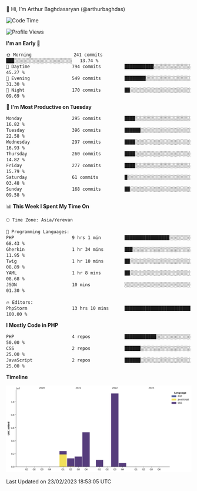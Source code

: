 👋 Hi, I’m Arthur Baghdasaryan (@arthurbaghdas)


<!--START_SECTION:waka-->
![Code Time](http://img.shields.io/badge/Code%20Time-485%20hrs%202%20mins-blue)

![Profile Views](http://img.shields.io/badge/Profile%20Views-8-blue)

**I'm an Early 🐤** 

```text
🌞 Morning                241 commits         ███░░░░░░░░░░░░░░░░░░░░░░   13.74 % 
🌆 Daytime                794 commits         ███████████░░░░░░░░░░░░░░   45.27 % 
🌃 Evening                549 commits         ████████░░░░░░░░░░░░░░░░░   31.30 % 
🌙 Night                  170 commits         ██░░░░░░░░░░░░░░░░░░░░░░░   09.69 % 
```
📅 **I'm Most Productive on Tuesday** 

```text
Monday                   295 commits         ████░░░░░░░░░░░░░░░░░░░░░   16.82 % 
Tuesday                  396 commits         ██████░░░░░░░░░░░░░░░░░░░   22.58 % 
Wednesday                297 commits         ████░░░░░░░░░░░░░░░░░░░░░   16.93 % 
Thursday                 260 commits         ████░░░░░░░░░░░░░░░░░░░░░   14.82 % 
Friday                   277 commits         ████░░░░░░░░░░░░░░░░░░░░░   15.79 % 
Saturday                 61 commits          █░░░░░░░░░░░░░░░░░░░░░░░░   03.48 % 
Sunday                   168 commits         ██░░░░░░░░░░░░░░░░░░░░░░░   09.58 % 
```


📊 **This Week I Spent My Time On** 

```text
🕑︎ Time Zone: Asia/Yerevan

💬 Programming Languages: 
PHP                      9 hrs 1 min         █████████████████░░░░░░░░   68.43 % 
Gherkin                  1 hr 34 mins        ███░░░░░░░░░░░░░░░░░░░░░░   11.95 % 
Twig                     1 hr 10 mins        ██░░░░░░░░░░░░░░░░░░░░░░░   08.89 % 
YAML                     1 hr 8 mins         ██░░░░░░░░░░░░░░░░░░░░░░░   08.68 % 
JSON                     10 mins             ░░░░░░░░░░░░░░░░░░░░░░░░░   01.30 % 

🔥 Editors: 
PhpStorm                 13 hrs 10 mins      █████████████████████████   100.00 % 
```

**I Mostly Code in PHP** 

```text
PHP                      4 repos             ████████████░░░░░░░░░░░░░   50.00 % 
CSS                      2 repos             ██████░░░░░░░░░░░░░░░░░░░   25.00 % 
JavaScript               2 repos             ██████░░░░░░░░░░░░░░░░░░░   25.00 % 
```



**Timeline**

![Lines of Code chart](https://raw.githubusercontent.com/arthurbaghdas/arthurbaghdas/main/assets/bar_graph.png)


 Last Updated on 23/02/2023 18:53:05 UTC
<!--END_SECTION:waka-->
